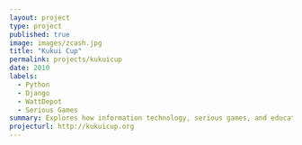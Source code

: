 ```yaml
---
layout: project
type: project
published: true
image: images/zcash.jpg
title: "Kukui Cup"
permalink: projects/kukuicup
date: 2010
labels:
  - Python
  - Django
  - WattDepot
  - Serious Games
summary: Explores how information technology, serious games, and educational pedagogy can support long-term change in sustainability-related behaviors.
projecturl: http://kukuicup.org
---
```


